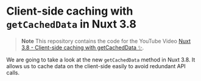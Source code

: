 # Client-side caching with `getCachedData` in Nuxt 3.8

> **Note**
> This repository contains the code for the YouTube Video [Nuxt 3.8 - Client-side caching with getCachedData ✨](https://www.youtube.com/watch?v=aQPR0xn-MMk).

We are going to take a look at the new `getCachedData` method in Nuxt 3.8. It allows us to cache data on the client-side easily to avoid redundant API calls.
